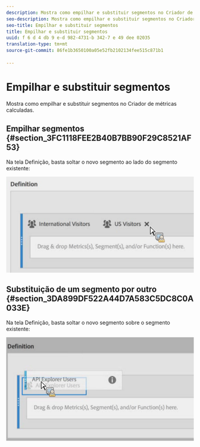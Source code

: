 ```yaml
---
description: Mostra como empilhar e substituir segmentos no Criador de métricas calculadas.
seo-description: Mostra como empilhar e substituir segmentos no Criador de métricas calculadas.
seo-title: Empilhar e substituir segmentos
title: Empilhar e substituir segmentos
uuid: f 6 d 4 db 9 e-d 982-4731-b 342-7 e 49 dee 02035
translation-type: tm+mt
source-git-commit: 86fe1b3650100a05e52fb2102134fee515c871b1

---
```



# Empilhar e substituir segmentos

Mostra como empilhar e substituir segmentos no Criador de métricas calculadas.

## Empilhar segmentos {#section_3FC1118FEE2B40B7BB90F29C8521AF53}

Na tela Definição, basta soltar o novo segmento ao lado do segmento existente:

![](assets/cm_stack_seg.png)

## Substituição de um segmento por outro {#section_3DA899DF522A44D7A583C5DC8C0A033E}

Na tela Definição, basta soltar o novo segmento sobre o segmento existente:

![](assets/cm_replace_seg.png)

